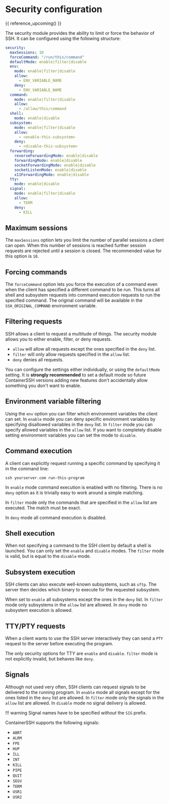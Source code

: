 
<h1>Security configuration</h1>

{{ reference_upcoming() }}

The security module provides the ability to limit or force the behavior of SSH. It can be configured using the following structure:

```yaml
security:
  maxSessions: 10
  forceCommand: "/run/this/command"
  defaultMode: enable|filter|disable
  env:
    mode: enable|filter|disable
    allow:
      - ENV_VARIABLE_NAME
    deny:
      - ENV_VARIABLE_NAME
  command:
    mode: enable|filter|disable
    allow:
      - /allow/this/command
  shell:
    mode: enable|disable
  subsystem:
    mode: enable|filter|disable
    allow:
      - <enable-this-subsystem>
    deny:
      - <disable-this-subsystem>
  forwarding:
    reverseForwardingMode: enable|disable
    forwardingMode: enable|disable
    socketForwardingMode: enable|disable
    socketListenMode: enable|disable
    x11ForwardingMode: enable|disable
  tty:
    mode: enable|disable
  signal:
    mode: enable|filter|disable
    allow:
      - TERM
    deny:
      - KILL
```

## Maximum sessions

The `maxSessions` option lets you limit the number of parallel sessions a client can open. When this number of sessions is reached further session requests are rejected until a session is closed. The recommended value for this option is `10`. 

## Forcing commands

The `forceCommand` option lets you force the execution of a command even when the client has specified a different command to be run. This turns all shell and subsystem requests into command execution requests to run the specified command. The original command will be available in the `SSH_ORIGINAL_COMMAND` environment variable.

## Filtering requests

SSH allows a client to request a multitude of things. The security module allows you to either enable, filter, or deny requests.

- `allow` will allow all requests except the ones specified in the `deny` list.
- `filter` will only allow requests specified in the `allow` list.
- `deny` denies all requests.

You can configure the settings either individually, or using the `defaultMode` setting. It is **strongly recommended** to set a default mode so future ContainerSSH versions adding new features don't accidentally allow something you don't want to enable.

## Environment variable filtering

Using the `env` option you can filter which environment variables the client can set. In `enable` mode you can deny specific environment variables by specifying disallowed variables in the `deny` list. In `filter` mode you can specify allowed variables in the `allow` list. If you want to completely disable setting environment variables you can set the mode to `disable`.

## Command execution

A client can explicitly request running a specific command by specifying it in the command line:

```
ssh yourserver.com run-this-program
```

In `enable` mode command execution is enabled with no filtering. There is no `deny` option as it is trivially easy to work around a simple matching.

In `filter` mode only the commands that are specified in the `allow` list are executed. The match must be exact.

In `deny` mode all command execution is disabled.

## Shell execution

When not specifying a command to the SSH client by default a shell is launched. You can only set the `enable` and `disable` modes. The `filter` mode is valid, but is equal to the `disable` mode.

## Subsystem execution

SSH clients can also execute well-known subsystems, such as `sftp`. The server then decides which binary to execute for the requested subsystem.

When set to `enable` all subsystems except the ones in the `deny` list. In `filter` mode only subsystems in the `allow` list are allowed. In `deny` mode no subsystem execution is allowed.

## TTY/PTY requests

When a client wants to use the SSH server interactively they can send a `PTY` request to the server before executing the program.

The only security options for TTY are `enable` and `disable`. `filter` mode is not explicitly invalid, but behaves like `deny`.

## Signals

Although not used very often, SSH clients can request signals to be delivered to the running program. In `enable` mode all signals except for the ones listed in the `deny` list are allowed. In `filter` mode only the signals in the `allow` list are allowed. In `disable` mode no signal delivery is allowed.

!!! warning
    Signal names have to be specified *without* the `SIG` prefix.

ContainerSSH supports the following signals:

- `ABRT`
- `ALRM`
- `FPE`
- `HUP`
- `ILL`
- `INT`
- `KILL`
- `PIPE`
- `QUIT`
- `SEGV`
- `TERM`
- `USR1`
- `USR2`
